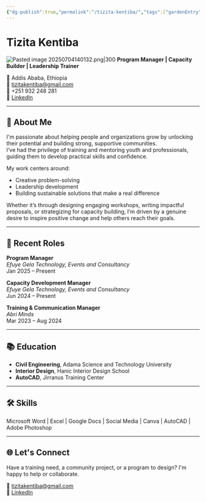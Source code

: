 ```yaml
---
{"dg-publish":true,"permalink":"/tizita-kentiba/","tags":["gardenEntry"],"dgHomeLink":true,"dgShowInlineTitle":true,"dgShowFileTree":true,"dgEnableSearch":true}
---
```


# Tizita Kentiba
![Pasted image 20250704140132.png|300](/img/user/Pasted%20image%2020250704140132.png)
**Program Manager | Capacity Builder | Leadership Trainer**

📍 Addis Ababa, Ethiopia  
📧 [tizitakentiba@gmail.com](mailto:tizitakentiba@gmail.com)  
📱 +251 932 248 281  
🔗 [LinkedIn](https://www.linkedin.com/in/tizita-kentiba/)

---

## 👋 About Me

I'm passionate about helping people and organizations grow by unlocking their potential and building strong, supportive communities.  
I’ve had the privilege of training and mentoring youth and professionals, guiding them to develop practical skills and confidence.

My work centers around:
- Creative problem-solving  
- Leadership development  
- Building sustainable solutions that make a real difference  

Whether it’s through designing engaging workshops, writing impactful proposals, or strategizing for capacity building, I’m driven by a genuine desire to inspire positive change and help others reach their goals.

---

## 💼 Recent Roles

**Program Manager**  
_Efuye Gela Technology, Events and Consultancy_  
Jan 2025 – Present  

**Capacity Development Manager**  
_Efuye Gela Technology, Events and Consultancy_  
Jun 2024 – Present  

**Training & Communication Manager**  
_Abri Minds_  
Mar 2023 – Aug 2024  

---

## 📚 Education

- **Civil Engineering**, Adama Science and Technology University  
- **Interior Design**, Hanic Interior Design School  
- **AutoCAD**, Jirranus Training Center  

---

## 🛠️ Skills

Microsoft Word | Excel | Google Docs | Social Media | Canva | AutoCAD | Adobe Photoshop

---

## 🌐 Let's Connect

Have a training need, a community project, or a program to design? I'm happy to help or collaborate.

📩 [tizitakentiba@gmail.com](mailto:tizitakentiba@gmail.com)  
🔗 [LinkedIn](https://www.linkedin.com/in/tizita-kentiba/)
